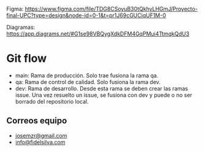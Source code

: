 Figma: https://www.figma.com/file/TDG8CSoyuB30tQkhyLHGmJ/Proyecto-final-UPC?type=design&node-id=0-1&t=pr1J69cGUCiqUF1M-0

                                                              
Diagramas: https://app.diagrams.net/#G1se98VBQygXdkDFM4GqPMui4TtmqkQdU3

# Git flow
- main: Rama de producción. Solo trae fusiona la rama qa.
- qa: Rama de control de calidad. Solo fusiona la rama dev.
- dev: Rama de desarrollo. Desde esta rama se deben crear las ramas issue. Una vez resuelto un issue, se fusiona con dev y puede o no ser borrado del repositorio local.

## Correos equipo
- josemzr@gmail.com
- info@fidelsilva.com
